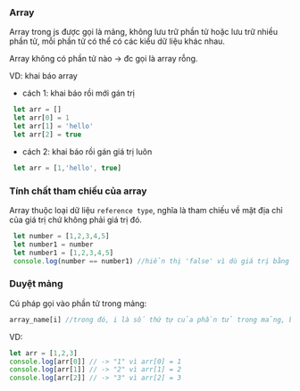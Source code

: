 ### Array
Array trong js được gọi là mảng, không lưu trữ phần tử hoặc lưu trữ nhiều phần tử, mỗi phần tử có thể có các kiểu dữ liệu khác nhau.

Array không có phần tử nào -> đc gọi là array rỗng.

VD: khai báo array
- cách 1: khai báo rồi mới gán trị 
```javascript
 let arr = []
 let arr[0] = 1
 let arr[1] = 'hello'
 let arr[2] = true
```
- cách 2: khai báo rồi gán giá trị luôn

```javascript
 let arr = [1,'hello', true]
```
### Tính chất tham chiếu của array
Array thuộc loại dữ liệu `reference type`, nghĩa là tham chiếu về mặt địa chỉ của giá trị chứ không phải giá trị đó.
```javascript
 let number = [1,2,3,4,5]
 let number1 = number 
 let number1 = [1,2,3,4,5]
 console.log(number == number1) //hiển thị 'false' vì dù giá trị bằng nhau nhưng khác nhau về địa chỉ lưu trữ giá trị đó.
```

### Duyệt mảng

Cú pháp gọi vào phần tử trong mảng: 
```javascript
array_name[i] //trong đó, i là số thứ tự của phần tử trong mảng, bắt đầu từ 0.
```
VD:
```javascript
let arr = [1,2,3]
console.log[arr[0]] // -> "1" vì arr[0] = 1
console.log[arr[1]] // -> "2" vì arr[1] = 2
console.log[arr[2]] // -> "3" vì arr[2] = 3
```